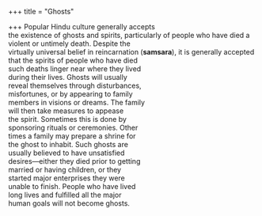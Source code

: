 +++
title = "Ghosts"

+++
Popular Hindu culture generally accepts  
the existence of ghosts and spirits, particularly of people who have died a violent or untimely death. Despite the  
virtually universal belief in reincarnation (**samsara**), it is generally accepted  
that the spirits of people who have died  
such deaths linger near where they lived  
during their lives. Ghosts will usually  
reveal themselves through disturbances,  
misfortunes, or by appearing to family  
members in visions or dreams. The family  
will then take measures to appease  
the spirit. Sometimes this is done by  
sponsoring rituals or ceremonies. Other  
times a family may prepare a shrine for  
the ghost to inhabit. Such ghosts are  
usually believed to have unsatisfied  
desires—either they died prior to getting  
married or having children, or they  
started major enterprises they were  
unable to finish. People who have lived  
long lives and fulfilled all the major  
human goals will not become ghosts.